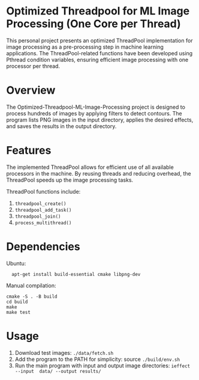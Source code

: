 # Optimized Threadpool for ML Image Processing (One Core per Thread)

This personal project presents an optimized ThreadPool implementation for image processing as a pre-processing step in machine learning applications. The ThreadPool-related functions have been developed using Pthread condition variables, ensuring efficient image processing with one processor per thread.

# Overview
The Optimized-Threadpool-ML-Image-Processing project is designed to process hundreds of images by applying filters to detect contours. The program lists PNG images in the input directory, applies the desired effects, and saves the results in the output directory.

# Features

The implemented ThreadPool allows for efficient use of all available processors in the machine. By reusing threads and reducing overhead, the ThreadPool speeds up the image processing tasks.

ThreadPool functions include:

1. `threadpool_create()`
2. `threadpool_add_task()`
3. `threadpool_join()`
4. `process_multithread()`

# Dependencies

Ubuntu:

```
  apt-get install build-essential cmake libpng-dev
```

Manual compilation:

```
cmake -S . -B build
cd build
make 
make test
```
# Usage

1. Download test images: `./data/fetch.sh`
2. Add the program to the PATH for simplicity: source `./build/env.sh`
3. Run the main program with input and output image directories: `ieffect --input 
data/ --output results/`
